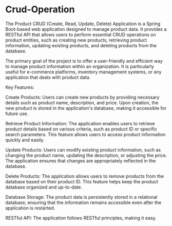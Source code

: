 # Crud-Operation

The Product CRUD (Create, Read, Update, Delete) Application is a Spring Boot-based web application designed to manage product data. It provides a RESTful API that allows users to perform essential CRUD operations on product entities, such as creating new products, retrieving product information, updating existing products, and deleting products from the database.

The primary goal of the project is to offer a user-friendly and efficient way to manage product information within an organization. It is particularly useful for e-commerce platforms, inventory management systems, or any application that deals with product data.

Key Features:

Create Products: Users can create new products by providing necessary details such as product name, description, and price. Upon creation, the new product is stored in the application's database, making it accessible for future use.

Retrieve Product Information: The application enables users to retrieve product details based on various criteria, such as product ID or specific search parameters. This feature allows users to access product information quickly and easily.

Update Products: Users can modify existing product information, such as changing the product name, updating the description, or adjusting the price. The application ensures that changes are appropriately reflected in the database.

Delete Products: The application allows users to remove products from the database based on their product ID. This feature helps keep the product database organized and up-to-date.

Database Storage: The product data is persistently stored in a relational database, ensuring that the information remains accessible even after the application is restarted.

RESTful API: The application follows RESTful principles, making it easy.

